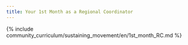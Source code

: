 ```yaml
---
title: Your 1st Month as a Regional Coordinator
---
```


{% include community_curriculum/sustaining_movement/en/1st_month_RC.md %}
